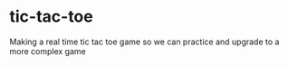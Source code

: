 # tic-tac-toe
Making a real time tic tac toe game so we can practice and upgrade to a more complex game
